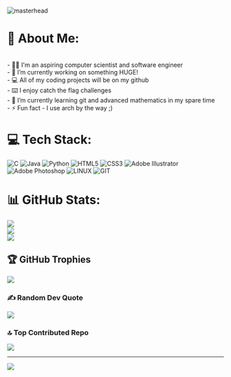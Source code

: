 ![masterhead](https://media.tenor.com/5ry-200hErMAAAAd/hacker-hacker-man.gif)

# 💫 About Me:
<br>- 👨‍💻 I'm an aspiring computer scientist and software engineer<br>- 🔭 I’m currently working on something HUGE!<br>- 💻 All of my coding projects will be on my github<br>- ⌨️ I enjoy catch the flag challenges<br>- 🌱 I’m currently learning git and advanced mathematics in my spare time <br>- ⚡ Fun fact - I use arch by the way ;)<br>

# 💻 Tech Stack:
![C](https://img.shields.io/badge/c-%2300599C.svg?style=for-the-badge&logo=c&logoColor=white) ![Java](https://img.shields.io/badge/java-%23ED8B00.svg?style=for-the-badge&logo=java&logoColor=white) ![Python](https://img.shields.io/badge/python-3670A0?style=for-the-badge&logo=python&logoColor=ffdd54) ![HTML5](https://img.shields.io/badge/html5-%23E34F26.svg?style=for-the-badge&logo=html5&logoColor=white) ![CSS3](https://img.shields.io/badge/css3-%231572B6.svg?style=for-the-badge&logo=css3&logoColor=white) ![Adobe Illustrator](https://img.shields.io/badge/adobeillustrator-%23FF9A00.svg?style=for-the-badge&logo=adobeillustrator&logoColor=white) ![Adobe Photoshop](https://img.shields.io/badge/adobephotoshop-%2331A8FF.svg?style=for-the-badge&logo=adobephotoshop&logoColor=white) ![LINUX](https://img.shields.io/badge/Linux-FCC624?style=for-the-badge&logo=linux&logoColor=black) ![GIT](https://img.shields.io/badge/Git-fc6d26?style=for-the-badge&logo=git&logoColor=white)
# 📊 GitHub Stats:
![](https://github-readme-stats.vercel.app/api?username=azgeekthe3rd&theme=radical&hide_border=false&include_all_commits=true&count_private=false)<br/>
![](https://github-readme-streak-stats.herokuapp.com/?user=azgeekthe3rd&theme=radical&hide_border=false)<br/>
![](https://github-readme-stats.vercel.app/api/top-langs/?username=azgeekthe3rd&theme=radical&hide_border=false&include_all_commits=true&count_private=false&layout=compact)

## 🏆 GitHub Trophies
![](https://github-profile-trophy.vercel.app/?username=azgeekthe3rd&theme=gruvbox&no-frame=true&no-bg=false&margin-w=4)

### ✍️ Random Dev Quote
![](https://quotes-github-readme.vercel.app/api?type=vetical&theme=radical)

### 🔝 Top Contributed Repo
![](https://github-contributor-stats.vercel.app/api?username=azgeekthe3rd&limit=5&theme=radical&combine_all_yearly_contributions=true)

---
[![](https://visitcount.itsvg.in/api?id=azgeekthe3rd&icon=0&color=0)](https://visitcount.itsvg.in)

<!-- Proudly created with GPRM ( https://gprm.itsvg.in ) -->
